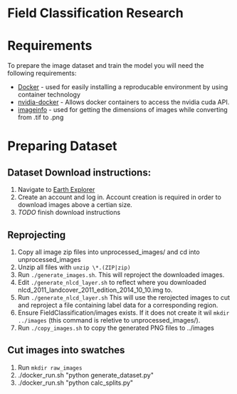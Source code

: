 # Field Classification Research


# Requirements

To prepare the image dataset and train the model you will need the following requirements:
- [Docker](https://www.docker.com/) - used for easily installing a reproducable environment by using container technology
- [nvidia-docker](https://github.com/NVIDIA/nvidia-docker) - Allows docker containers to access the nvidia cuda API.
- [imageinfo](http://manpages.ubuntu.com/manpages/zesty/man1/imageinfo.1.html) - used for getting the dimensions of images while converting from .tif to .png


# Preparing Dataset
## Dataset Download instructions:
1. Navigate to [Earth Explorer](https://earthexplorer.usgs.gov/)
2. Create an account and log in. Account creation is required in order to download images above a certian size.
3. *TODO* finish download instructions

## Reprojecting ##
1. Copy all image zip files into unprocessed_images/ and cd into unprocessed_images
2. Unzip all files with ```unzip \*.(ZIP|zip)```
3. Run ```./generate_images.sh```. This will reproject the downloaded images.
4. Edit ```./generate_nlcd_layer.sh``` to reflect where you downloaded nlcd_2011_landcover_2011_edition_2014_10_10.img to.
5. Run ```./generate_nlcd_layer.sh``` This will use the rerojected images to cut and reproject a file containing label data for a corresponding region.
6. Ensure FieldClassification/images exists. If it does not create it wil ```mkdir ../images``` (this command is reletive to unprocessed_images/).
7. Run ```./copy_images.sh``` to copy the generated PNG files to ../images

## Cut images into swatches ##
1. Run ```mkdir raw_images```
2. ./docker_run.sh "python generate_dataset.py" 
3. ./docker_run.sh "python calc_splits.py"


